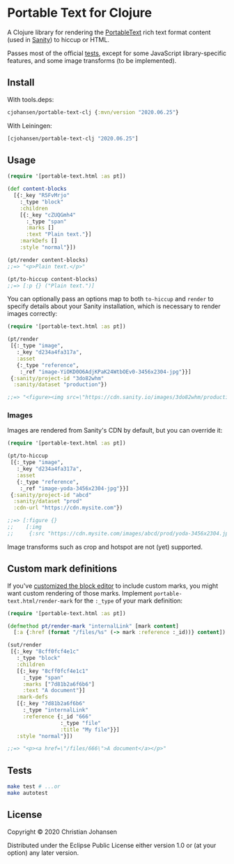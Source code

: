 # Portable Text for Clojure

A Clojure library for rendering the
[PortableText](https://github.com/portabletext/portabletext) rich text format
content (used in [Sanity](https://sanity.io)) to hiccup or HTML.

Passes most of the official
[tests](https://github.com/sanity-io/block-content-tests), except for some
JavaScript library-specific features, and some image transforms (to be
implemented).

## Install

With tools.deps:

```clj
cjohansen/portable-text-clj {:mvn/version "2020.06.25"}
```

With Leiningen:

```clj
[cjohansen/portable-text-clj "2020.06.25"]
```

## Usage

```clj
(require '[portable-text.html :as pt])

(def content-blocks
  [{:_key "R5FvMrjo"
    :_type "block"
    :children
    [{:_key "cZUQGmh4"
      :_type "span"
      :marks []
      :text "Plain text."}]
    :markDefs []
    :style "normal"}])

(pt/render content-blocks)
;;=> "<p>Plain text.</p>"

(pt/to-hiccup content-blocks)
;;=> [:p {} ("Plain text.")]
```

You can optionally pass an options map to both `to-hiccup` and `render` to
specify details about your Sanity installation, which is necessary to render
images correctly:

```clj
(require '[portable-text.html :as pt])

(pt/render
 [{:_type "image",
   :_key "d234a4fa317a",
   :asset
   {:_type "reference",
    :_ref "image-YiOKD0O6AdjKPaK24WtbOEv0-3456x2304-jpg"}}]
 {:sanity/project-id "3do82whm"
  :sanity/dataset "production"})

;;=> "<figure><img src=\"https://cdn.sanity.io/images/3do82whm/production/YiOKD0O6AdjKPaK24WtbOEv0-3456x2304.jpg\"/></figure>"
```

### Images

Images are rendered from Sanity's CDN by default, but you can override it:

```clj
(require '[portable-text.html :as pt])

(pt/to-hiccup
 [{:_type "image",
   :_key "d234a4fa317a",
   :asset
   {:_type "reference",
    :_ref "image-yoda-3456x2304-jpg"}}]
 {:sanity/project-id "abcd"
  :sanity/dataset "prod"
  :cdn-url "https://cdn.mysite.com"})

;;=> [:figure {}
;;    [:img
;;     {:src "https://cdn.mysite.com/images/abcd/prod/yoda-3456x2304.jpg"}]]
```

Image transforms such as crop and hotspot are not (yet) supported.

## Custom mark definitions

If you've [customized the block editor](https://www.sanity.io/docs/customization)
to include custom marks, you might want custom rendering of those marks.
Implement `portable-text.html/render-mark` for the `:_type` of your mark
definition:

```clj
(require '[portable-text.html :as pt])

(defmethod pt/render-mark "internalLink" [mark content]
  [:a {:href (format "/files/%s" (-> mark :reference :_id))} content])

(sut/render
 [{:_key "8cff0fcf4e1c"
   :_type "block"
   :children
   [{:_key "8cff0fcf4e1c1"
     :_type "span"
     :marks ["7d81b2a6f6b6"]
     :text "A document"}]
   :mark-defs
   [{:_key "7d81b2a6f6b6"
     :_type "internalLink"
     :reference {:_id "666"
                 :_type "file"
                 :title "My file"}}]
   :style "normal"}])

;;=> "<p><a href=\"/files/666\">A document</a></p>"
```

## Tests

```sh
make test # ...or
make autotest
```

## License

Copyright © 2020 Christian Johansen

Distributed under the Eclipse Public License either version 1.0 or (at your
option) any later version.
